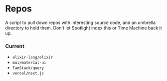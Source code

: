 # Repos

A script to pull down repos with interesting source code, and an umbrella directory to hold them. Don't let Spotlight index this or Time Machine back it up.

### Current

- `elixir-lang/elixir`
- `mui/material-ui`
- `TanStack/query`
- `vercel/next.js`
